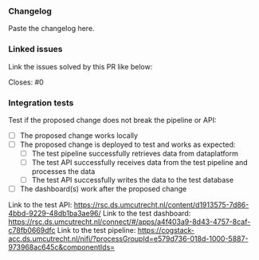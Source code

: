 ### Changelog
Paste the changelog here. 

### Linked issues
Link the issues solved by this PR like below:

Closes: #0  <!-- Replace 0 by issue number -->

### Integration tests
Test if the proposed change does not break the pipeline or API:

- [ ] The proposed change works locally
- [ ] The proposed change is deployed to test and works as expected:
  - [ ] The test pipeline successfully retrieves data from dataplatform
  - [ ] The test API successfully receives data from the test pipeline and processes the data
  - [ ] The test API successfully writes the data to the test database
- [ ] The dashboard(s) work after the proposed change

Link to the test API: https://rsc.ds.umcutrecht.nl/content/d1913575-7d86-4bbd-9229-48db1ba3ae96/
Link to the test dashboard: https://rsc.ds.umcutrecht.nl/connect/#/apps/a4f403a9-8d43-4757-8caf-c78fb0669dfc
Link to the test pipeline: https://cogstack-acc.ds.umcutrecht.nl/nifi/?processGroupId=e579d736-018d-1000-5887-973968ac645c&componentIds=